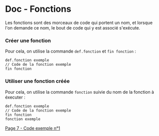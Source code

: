 # Doc - Fonctions

Les fonctions sont des morceaux de code qui portent un nom, et lorsque l'on demande ce nom, le bout de code qui y est associé s'exécute.

### Créer une fonction

Pour cela, on utilise la commande `def.fonction` et `fin fonction` :&#x20;

```
def.fonction exemple
// Code de la fonction exemple
fin fonction
```

### Utiliser une fonction créée

Pour cela, on utilise la commande `fonction` suivie du nom de la fonction à éxecuter :&#x20;

```
def.fonction exemple
// Code de la fonction exemple
fin fonction
fonction exemple
```
[Page 7 - Code exemple n°1](7%20-%20Exemple%20de%20code%20n°1.md)
